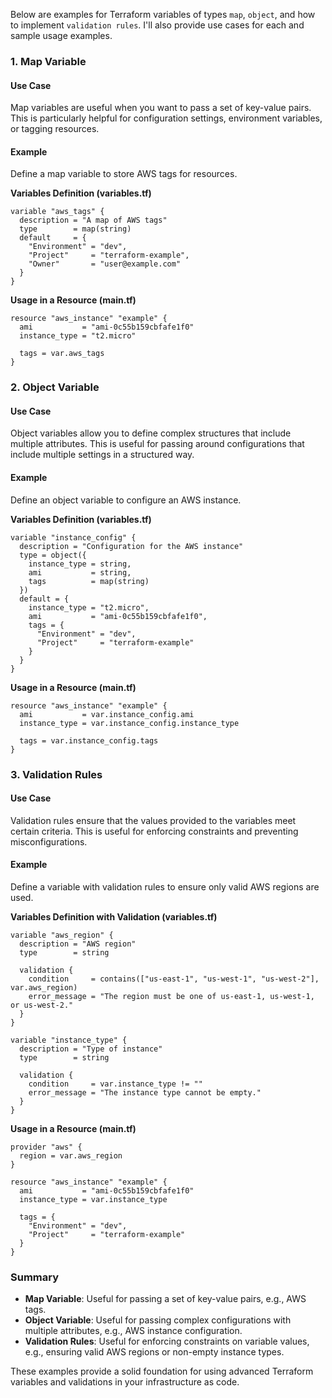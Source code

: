 Below are examples for Terraform variables of types `map`, `object`, and how to implement `validation rules`. I'll also provide use cases for each and sample usage examples.

### 1. Map Variable

#### Use Case
Map variables are useful when you want to pass a set of key-value pairs. This is particularly helpful for configuration settings, environment variables, or tagging resources.

#### Example
Define a map variable to store AWS tags for resources.

**Variables Definition (variables.tf)**
```hcl
variable "aws_tags" {
  description = "A map of AWS tags"
  type        = map(string)
  default     = {
    "Environment" = "dev",
    "Project"     = "terraform-example",
    "Owner"       = "user@example.com"
  }
}
```

**Usage in a Resource (main.tf)**
```hcl
resource "aws_instance" "example" {
  ami           = "ami-0c55b159cbfafe1f0"
  instance_type = "t2.micro"

  tags = var.aws_tags
}
```

### 2. Object Variable

#### Use Case
Object variables allow you to define complex structures that include multiple attributes. This is useful for passing around configurations that include multiple settings in a structured way.

#### Example
Define an object variable to configure an AWS instance.

**Variables Definition (variables.tf)**
```hcl
variable "instance_config" {
  description = "Configuration for the AWS instance"
  type = object({
    instance_type = string,
    ami           = string,
    tags          = map(string)
  })
  default = {
    instance_type = "t2.micro",
    ami           = "ami-0c55b159cbfafe1f0",
    tags = {
      "Environment" = "dev",
      "Project"     = "terraform-example"
    }
  }
}
```

**Usage in a Resource (main.tf)**
```hcl
resource "aws_instance" "example" {
  ami           = var.instance_config.ami
  instance_type = var.instance_config.instance_type

  tags = var.instance_config.tags
}
```

### 3. Validation Rules

#### Use Case
Validation rules ensure that the values provided to the variables meet certain criteria. This is useful for enforcing constraints and preventing misconfigurations.

#### Example
Define a variable with validation rules to ensure only valid AWS regions are used.

**Variables Definition with Validation (variables.tf)**
```hcl
variable "aws_region" {
  description = "AWS region"
  type        = string

  validation {
    condition     = contains(["us-east-1", "us-west-1", "us-west-2"], var.aws_region)
    error_message = "The region must be one of us-east-1, us-west-1, or us-west-2."
  }
}

variable "instance_type" {
  description = "Type of instance"
  type        = string

  validation {
    condition     = var.instance_type != ""
    error_message = "The instance type cannot be empty."
  }
}
```

**Usage in a Resource (main.tf)**
```hcl
provider "aws" {
  region = var.aws_region
}

resource "aws_instance" "example" {
  ami           = "ami-0c55b159cbfafe1f0"
  instance_type = var.instance_type

  tags = {
    "Environment" = "dev",
    "Project"     = "terraform-example"
  }
}
```

### Summary

- **Map Variable**: Useful for passing a set of key-value pairs, e.g., AWS tags.
- **Object Variable**: Useful for passing complex configurations with multiple attributes, e.g., AWS instance configuration.
- **Validation Rules**: Useful for enforcing constraints on variable values, e.g., ensuring valid AWS regions or non-empty instance types.

These examples provide a solid foundation for using advanced Terraform variables and validations in your infrastructure as code.